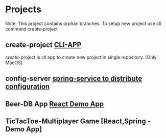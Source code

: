 # Projects

Note: This project contains orphan branches.
To setup new project use cli command create-project

## create-project [CLI-APP](https://github.com/seerviashish/Projects/tree/learn/bash/create-project)

create-project is cli app to create new project in single repository. [Only MacOS]

## config-server [spring-service to distribute configuration](https://github.com/seerviashish/Projects/tree/spring/config-server)

## Beer-DB App [React Demo App](https://github.com/seerviashish/Projects/tree/test/html/beer-db)

## TicTacToe-Multiplayer Game [React,Spring - Demo App]
